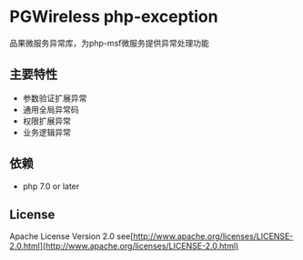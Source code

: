 # PGWireless php-exception

品果微服务异常库，为php-msf微服务提供异常处理功能

## 主要特性

* 参数验证扩展异常
* 通用全局异常码
* 权限扩展异常
* 业务逻辑异常

## 依赖

* php 7.0 or later

## License

Apache License Version 2.0 see[http://www.apache.org/licenses/LICENSE-2.0.html](http://www.apache.org/licenses/LICENSE-2.0.html)
